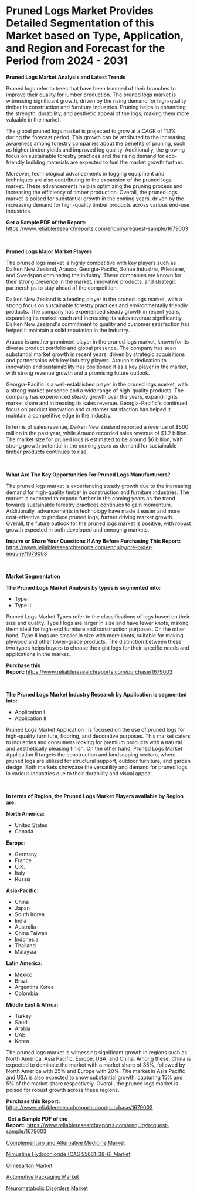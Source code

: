 <p><h1>Pruned Logs Market Provides Detailed Segmentation of this Market based on Type, Application, and Region and Forecast for the Period from 2024 - 2031</h1></p><p><strong>Pruned Logs Market Analysis and Latest Trends</strong></p>
<p><p>Pruned logs refer to trees that have been trimmed of their branches to improve their quality for lumber production. The pruned logs market is witnessing significant growth, driven by the rising demand for high-quality timber in construction and furniture industries. Pruning helps in enhancing the strength, durability, and aesthetic appeal of the logs, making them more valuable in the market.</p><p>The global pruned logs market is projected to grow at a CAGR of 11.1% during the forecast period. This growth can be attributed to the increasing awareness among forestry companies about the benefits of pruning, such as higher timber yields and improved log quality. Additionally, the growing focus on sustainable forestry practices and the rising demand for eco-friendly building materials are expected to fuel the market growth further.</p><p>Moreover, technological advancements in logging equipment and techniques are also contributing to the expansion of the pruned logs market. These advancements help in optimizing the pruning process and increasing the efficiency of timber production. Overall, the pruned logs market is poised for substantial growth in the coming years, driven by the increasing demand for high-quality timber products across various end-use industries.</p></p>
<p><strong>Get a Sample PDF of the Report:&nbsp;</strong> <a href="https://www.reliableresearchreports.com/enquiry/request-sample/1679003">https://www.reliableresearchreports.com/enquiry/request-sample/1679003</a></p>
<p>&nbsp;</p>
<p><strong>Pruned Logs Major Market Players</strong></p>
<p><p>The pruned logs market is highly competitive with key players such as Daiken New Zealand, Arauco, Georgia-Pacific, Sonae Industria, Pfleiderer, and Swedspan dominating the industry. These companies are known for their strong presence in the market, innovative products, and strategic partnerships to stay ahead of the competition.</p><p>Daiken New Zealand is a leading player in the pruned logs market, with a strong focus on sustainable forestry practices and environmentally friendly products. The company has experienced steady growth in recent years, expanding its market reach and increasing its sales revenue significantly. Daiken New Zealand's commitment to quality and customer satisfaction has helped it maintain a solid reputation in the industry.</p><p>Arauco is another prominent player in the pruned logs market, known for its diverse product portfolio and global presence. The company has seen substantial market growth in recent years, driven by strategic acquisitions and partnerships with key industry players. Arauco's dedication to innovation and sustainability has positioned it as a key player in the market, with strong revenue growth and a promising future outlook.</p><p>Georgia-Pacific is a well-established player in the pruned logs market, with a strong market presence and a wide range of high-quality products. The company has experienced steady growth over the years, expanding its market share and increasing its sales revenue. Georgia-Pacific's continued focus on product innovation and customer satisfaction has helped it maintain a competitive edge in the industry.</p><p>In terms of sales revenue, Daiken New Zealand reported a revenue of $500 million in the past year, while Arauco recorded sales revenue of $1.2 billion. The market size for pruned logs is estimated to be around $6 billion, with strong growth potential in the coming years as demand for sustainable timber products continues to rise.</p></p>
<p>&nbsp;</p>
<p><strong>What Are The Key Opportunities For Pruned Logs Manufacturers?</strong></p>
<p><p>The pruned logs market is experiencing steady growth due to the increasing demand for high-quality timber in construction and furniture industries. The market is expected to expand further in the coming years as the trend towards sustainable forestry practices continues to gain momentum. Additionally, advancements in technology have made it easier and more cost-effective to produce pruned logs, further driving market growth. Overall, the future outlook for the pruned logs market is positive, with robust growth expected in both developed and emerging markets.</p></p>
<p><strong>Inquire or Share Your Questions If Any Before Purchasing This Report:</strong> <a href="https://www.reliableresearchreports.com/enquiry/pre-order-enquiry/1679003">https://www.reliableresearchreports.com/enquiry/pre-order-enquiry/1679003</a></p>
<p>&nbsp;</p>
<p><strong>Market Segmentation</strong></p>
<p><strong>The Pruned Logs Market Analysis by types is segmented into:</strong></p>
<p><ul><li>Type I</li><li>Type II</li></ul></p>
<p><p>Pruned Logs Market Types refer to the classifications of logs based on their size and quality. Type I logs are larger in size and have fewer knots, making them ideal for high-end furniture and construction purposes. On the other hand, Type II logs are smaller in size with more knots, suitable for making plywood and other lower-grade products. The distinction between these two types helps buyers to choose the right logs for their specific needs and applications in the market.</p></p>
<p><strong>Purchase this Report:&nbsp;</strong><a href="https://www.reliableresearchreports.com/purchase/1679003">https://www.reliableresearchreports.com/purchase/1679003</a></p>
<p>&nbsp;</p>
<p><strong>The Pruned Logs Market Industry Research by Application is segmented into:</strong></p>
<p><ul><li>Application I</li><li>Application II</li></ul></p>
<p><p>Pruned Logs Market Application I is focused on the use of pruned logs for high-quality furniture, flooring, and decorative purposes. This market caters to industries and consumers looking for premium products with a natural and aesthetically pleasing finish. On the other hand, Pruned Logs Market Application II targets the construction and landscaping sectors, where pruned logs are utilized for structural support, outdoor furniture, and garden design. Both markets showcase the versatility and demand for pruned logs in various industries due to their durability and visual appeal.</p></p>
<p>&nbsp;</p>
<p><strong>In terms of Region, the Pruned Logs Market Players available by Region are:</strong></p>
<p>
    <p> <strong> North America: </strong>
        <ul>
            <li>United States</li>
            <li>Canada</li>
        </ul>
        </p> 
    <p> <strong> Europe: </strong>
        <ul>
            <li>Germany</li>
            <li>France</li>
            <li>U.K.</li>
            <li>Italy</li>
            <li>Russia</li>
        </ul>
        </p> 
    <p> <strong> Asia-Pacific: </strong>
        <ul>
            <li>China</li>
            <li>Japan</li>
            <li>South Korea</li>
            <li>India</li>
            <li>Australia</li>
            <li>China Taiwan</li>
            <li>Indonesia</li>
            <li>Thailand</li>
            <li>Malaysia</li>
        </ul>
        </p> 
    <p> <strong> Latin America: </strong>
        <ul>
            <li>Mexico</li>
            <li>Brazil</li>
            <li>Argentina Korea</li>
            <li>Colombia</li>
        </ul>
        </p> 
    <p> <strong> Middle East & Africa: </strong>
        <ul>
            <li>Turkey</li>
            <li>Saudi</li>
            <li>Arabia</li>
            <li>UAE</li>
            <li>Korea</li>
        </ul>
    </p>
    </p>
<p><p>The pruned logs market is witnessing significant growth in regions such as North America, Asia Pacific, Europe, USA, and China. Among these, China is expected to dominate the market with a market share of 35%, followed by North America with 25% and Europe with 20%. The market in Asia Pacific and USA is also expected to show substantial growth, capturing 15% and 5% of the market share respectively. Overall, the pruned logs market is poised for robust growth across these regions.</p></p>
<p><strong>Purchase this Report: </strong><a href="https://www.reliableresearchreports.com/purchase/1679003">https://www.reliableresearchreports.com/purchase/1679003</a></p>
<p>&nbsp;<strong>Get a Sample PDF of the Report:&nbsp;&nbsp;</strong><a href="https://www.reliableresearchreports.com/enquiry/request-sample/1679003">https://www.reliableresearchreports.com/enquiry/request-sample/1679003</a></p>
<p><strong></strong></p>
<p><p><a href="https://medium.com/p/6ec1af78ec4e/edit">Complementary and Alternative Medicine Market</a></p><p><a href="https://github.com/brentleyjimmiealvaradoz4l1rea/Market-Research-Report-List-1/blob/main/nimustine-hydrochloride-cas-55661-38-6-market.md">Nimustine Hydrochloride (CAS 55661-38-6) Market</a></p><p><a href="https://github.com/eeaveuhhh/Market-Research-Report-List-1/blob/main/olmesartan-market.md">Olmesartan Market</a></p><p><a href="https://medium.com/p/276ba27e5027/edit">Automotive Packaging Market</a></p><p><a href="https://medium.com/p/b568b5ba9400/edit">Neurometabolic Disorders Market</a></p></p>